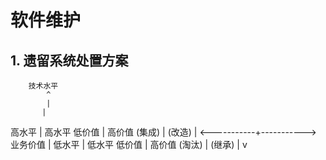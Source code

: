 # 软件维护

## 1. 遗留系统处置方案

        技术水平
            ^
            |
           |
  高水平    |     高水平
  低价值    |     高价值
  (集成)    |     (改造)
            |
<-----------+-----------> 业务价值
            |
  低水平    |     低水平
  低价值    |     高价值
  (淘汰)    |     (继承)
            |
            v